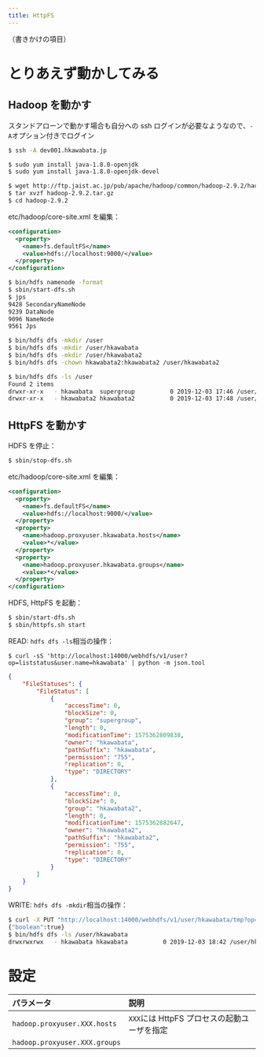 ```yaml
---
title: HttpFS
---
```


（書きかけの項目）

# とりあえず動かしてみる

## Hadoop を動かす

スタンドアローンで動かす場合も自分への ssh ログインが必要なようなので、`-A`オプション付きでログイン

```bash
$ ssh -A dev001.hkawabata.jp
```

```bash
$ sudo yum install java-1.8.0-openjdk
$ sudo yum install java-1.8.0-openjdk-devel

$ wget http://ftp.jaist.ac.jp/pub/apache/hadoop/common/hadoop-2.9.2/hadoop-2.9.2.tar.gz
$ tar xvzf hadoop-2.9.2.tar.gz
$ cd hadoop-2.9.2
```

etc/hadoop/core-site.xml を編集：

```xml
<configuration>
  <property>
    <name>fs.defaultFS</name>
    <value>hdfs://localhost:9000/</value>
  </property>
</configuration>
```

```bash
$ bin/hdfs namenode -format
$ sbin/start-dfs.sh
$ jps
9428 SecondaryNameNode
9239 DataNode
9096 NameNode
9561 Jps

$ bin/hdfs dfs -mkdir /user
$ bin/hdfs dfs -mkdir /user/hkawabata
$ bin/hdfs dfs -mkdir /user/hkawabata2
$ bin/hdfs dfs -chown hkawabata2:hkawabata2 /user/hkawabata2

$ bin/hdfs dfs -ls /user
Found 2 items
drwxr-xr-x   - hkawabata  supergroup          0 2019-12-03 17:46 /user/hkawabata
drwxr-xr-x   - hkawabata2 hkawabata2          0 2019-12-03 17:48 /user/hkawabata2
```

## HttpFS を動かす

HDFS を停止：

```bash
$ sbin/stop-dfs.sh
```

etc/hadoop/core-site.xml を編集：

```xml
<configuration>
  <property>
    <name>fs.defaultFS</name>
    <value>hdfs://localhost:9000/</value>
  </property>
  <property>
    <name>hadoop.proxyuser.hkawabata.hosts</name>
    <value>*</value>
  </property>
  <property>
    <name>hadoop.proxyuser.hkawabata.groups</name>
    <value>*</value>
  </property>
</configuration>
```

HDFS, HttpFS を起動：

```bash
$ sbin/start-dfs.sh
$ sbin/httpfs.sh start
```

READ: `hdfs dfs -ls`相当の操作：

```
$ curl -sS 'http://localhost:14000/webhdfs/v1/user?op=liststatus&user.name=hkawabata' | python -m json.tool
```

```json
{
    "FileStatuses": {
        "FileStatus": [
            {
                "accessTime": 0,
                "blockSize": 0,
                "group": "supergroup",
                "length": 0,
                "modificationTime": 1575362809838,
                "owner": "hkawabata",
                "pathSuffix": "hkawabata",
                "permission": "755",
                "replication": 0,
                "type": "DIRECTORY"
            },
            {
                "accessTime": 0,
                "blockSize": 0,
                "group": "hkawabata2",
                "length": 0,
                "modificationTime": 1575362882647,
                "owner": "hkawabata2",
                "pathSuffix": "hkawabata2",
                "permission": "755",
                "replication": 0,
                "type": "DIRECTORY"
            }
        ]
    }
}
```

WRITE: `hdfs dfs -mkdir`相当の操作：

```bash
$ curl -X PUT "http://localhost:14000/webhdfs/v1/user/hkawabata/tmp?op=mkdirs&permission=1777&user.name=hkawabata"
{"boolean":true}
$ bin/hdfs dfs -ls /user/hkawabata
drwxrwxrwx   - hkawabata hkawabata          0 2019-12-03 18:42 /user/hkawabata/tmp
```


# 設定

| パラメータ | 説明 |
| :-- | :-- |
| `hadoop.proxyuser.XXX.hosts` | `XXX`には HttpFS プロセスの起動ユーザを指定 |
| `hadoop.proxyuser.XXX.groups` |  |
